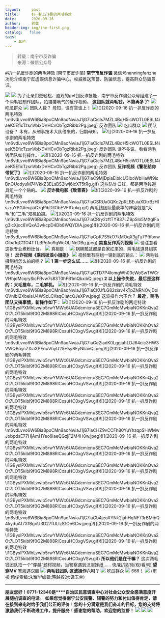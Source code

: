 ```yaml
---
layout:     post
title:      扒一扒反诈剧的两毛特效
date:       2020-09-16
author:     转载
header-img: img/the-first.png
catalog:   false
tags:
    - 其他
---
```


<blockquote><p>转载：南宁市反诈骗<br>
来源：微信公众号</p></blockquote>

#扒一扒反诈剧的两毛特效
[南宁市反诈骗]
**南宁市反诈骗**
微信号nanningfanzha
功能介绍南宁反虚假信息诈骗中心，权威推送预警、防骗信息，提高群众防骗意识。

![]({{site.baseurl}}/postimg/m6vdLvvo6W47AZOFrUD442DAXlvL0HY0j2y3OGXkCFJU8wJ9Hq7gZNDuR3VQFYlCHBq25aZZhWgh8Jy4R2wibIQ.gif)
![]({{site.baseurl}}/postimg/JWNkicfNibFPBxTyibG7ZrQ34VFKQworxQAkCt1yCNCn2qlHibCUzB0PiaJKYTj3YzD04GeGVzqy4GIibV1Bz9poEepQ.gif)
为了让亲们更轻松、直观的get到反诈技能，南宁市反诈骗公众号组建了一个两毛钱制作团队，拍摄接地气的反诈视频。
**这团队就两毛钱，不能再多了!**
![]({{site.baseurl}}/postimg/m6vdLvvo6W6Bia8poCMn9aoNwiaJ1jG7iaCmK6Ixlw5ia8Br5fWOIXibKUMrLfib0IG2IaiaA8CtZV6B9VPo82eia4BZ5Q.jpeg)
吃瓜群众
![]({{site.baseurl}}/postimg/ZmGTd2hibojvG1wtN8RUvlj14LTNdKibQj3h9cnUEL8rWY6xdK1nm1ibRYtIDYs2IC3gNdt1hwQ8DELo19Qd6BmOg.png)
团队人数？
母知，谁有空谁上！
![]({{site.baseurl}}/postimg/Wxp5K5GzQQvAaItKYjx5vj0j1eF65KtCgsKEb2FrMBE8JerB8e1l9dnhxSXkOAicsibDDd8xbh7mMj7AFRoJxuag.png)![](2020-09-16
扒一扒反诈剧的两毛特效\\m6vdLvvo6W6Bia8poCMn9aoNwiaJ1jG7iaCicls7MZL4BdH5icWOTL0ESLf4iaeK5EficTzsnVbIxDVHCvObTgzRibb2Pg.jpeg)
反诈团队
![]({{site.baseurl}}/postimg/m6vdLvvo6W6Bia8poCMn9aoNwiaJ1jG7iaCmK6Ixlw5ia8Br5fWOIXibKUMrLfib0IG2IaiaA8CtZV6B9VPo82eia4BZ5Q.jpeg)
吃瓜群众
![]({{site.baseurl}}/postimg/ZmGTd2hibojvG1wtN8RUvlj14LTNdKibQj3h9cnUEL8rWY6xdK1nm1ibRYtIDYs2IC3gNdt1hwQ8DELo19Qd6BmOg.png)
团队设备？
木有，从刑事技术大队借来的，归期母知。
![]({{site.baseurl}}/postimg/Wxp5K5GzQQvAaItKYjx5vj0j1eF65KtCgsKEb2FrMBE8JerB8e1l9dnhxSXkOAicsibDDd8xbh7mMj7AFRoJxuag.png)![](2020-09-16
扒一扒反诈剧的两毛特效\\m6vdLvvo6W6Bia8poCMn9aoNwiaJ1jG7iaCicls7MZL4BdH5icWOTL0ESLf4iaeK5EficTzsnVbIxDVHCvObTgzRibb2Pg.jpeg)
反诈团队
话不多说，看看两毛钱团队如何操作。
![]({{site.baseurl}}/postimg/Wxp5K5GzQQvAaItKYjx5vj0j1eF65KtCgsKEb2FrMBE8JerB8e1l9dnhxSXkOAicsibDDd8xbh7mMj7AFRoJxuag.png)![](2020-09-16
扒一扒反诈剧的两毛特效\\m6vdLvvo6W6Bia8poCMn9aoNwiaJ1jG7iaCicls7MZL4BdH5icWOTL0ESLf4iaeK5EficTzsnVbIxDVHCvObTgzRibb2Pg.jpeg)
反诈团队
**反诈视频《警花给你带货了》**
![]({{site.baseurl}}/postimg/JWNkicfNibFPBxTyibG7ZrQ34VFKQworxQAkCt1yCNCn2qlHibCUzB0PiaJKYTj3YzD04GeGVzqy4GIibV1Bz9poEepQ.gif)![](2020-09-16
扒一扒反诈剧的两毛特效\\m6vdLvvo6W6Bia8poCMn9aoNwiaJ1jG7iaC9MjDpiaEibicU3iboWbHaWI9icBnOUcdyuM74VkkZ3ELsBS2lwj6icXT5tRg.gif)
这些防诈口红，都是两毛钱道具组一个个贴的。
![]({{site.baseurl}}/postimg/m6vdLvvo6W6Bia8poCMn9aoNwiaJ1jG7iaC8sgicsp2q0JK3yicpe17hwYhsGGR37qAtU2ksgWo2YWag7cxibD4d7SOQ.jpeg)
**反诈微电影《致青春》**
![]({{site.baseurl}}/postimg/JWNkicfNibFPBxTyibG7ZrQ34VFKQworxQAkCt1yCNCn2qlHibCUzB0PiaJKYTj3YzD04GeGVzqy4GIibV1Bz9poEepQ.gif)![](2020-09-16
扒一扒反诈剧的两毛特效\\m6vdLvvo6W6Bia8poCMn9aoNwiaJ1jG7iaCSRUa0QKc2pRLBEuiaXDtrBzHlszruYPGAeujiaC7qPibDlIObEVFtUokg.gif)
两毛钱团队最豪华的阵容就是“大毛”和“二毛”双机拍摄。
![]({{site.baseurl}}/postimg/m6vdLvvo6W6Bia8poCMn9aoNwiaJ1jG7iaCsLNR4Ce1rRKH0jdkHg0jSP1mXmibNASrIYuIlj9eicvgdLQibWtTpYMNw.jpeg)![](2020-09-16
扒一扒反诈剧的两毛特效\\m6vdLvvo6W6Bia8poCMn9aoNwiaJ1jG7iaCRry2zftTYB37LZ9pSlo5MXglFag3icXjoc8VQxA3wkcpD4Db8WQYDlA.jpeg)![](2020-09-16
扒一扒反诈剧的两毛特效\\m6vdLvvo6W6Bia8poCMn9aoNwiaJ1jG7iaCpK7S5kO7kMOqX3aTu7PftibvwGiba1qC11O4TTLBPeAo9gWoOLINeDBg.jpeg)
**美食反诈系列视频**
![]({{site.baseurl}}/postimg/JWNkicfNibFPBxTyibG7ZrQ34VFKQworxQAkCt1yCNCn2qlHibCUzB0PiaJKYTj3YzD04GeGVzqy4GIibV1Bz9poEepQ.gif)
请注意看这张专业煮粉灶台。
![]({{site.baseurl}}/postimg/m6vdLvvo6W6Bia8poCMn9aoNwiaJ1jG7iaCvFGDAmC44OLXNuhricAVzZ35aicJRAIliaeoSvORCmFZ77Ke005WwuodQ.gif)
真相是：
![]({{site.baseurl}}/postimg/m6vdLvvo6W6Bia8poCMn9aoNwiaJ1jG7iaC1SV0JFxxMfY4Lp72tMu2uWibk8Ck5Woqgkl0bD3M92XDEhAy8NzG8Nw.jpeg)
锅碗瓢盆都是自家扛来的，两毛钱道具组实锤！
**反诈视频《乘风破浪小姐姐》**
![]({{site.baseurl}}/postimg/JWNkicfNibFPBxTyibG7ZrQ34VFKQworxQAkCt1yCNCn2qlHibCUzB0PiaJKYTj3YzD04GeGVzqy4GIibV1Bz9poEepQ.gif)
视频里有两组一镜到底的镜头：
![]({{site.baseurl}}/postimg/m6vdLvvo6W6Bia8poCMn9aoNwiaJ1jG7iaCbCYBJiaJgcLTYqCvSOVF2Gv1nw82bqFh8ZySibnSHEGW5ZIFN7ujSWVA.gif)
两毛钱摄制组怎么拍的呢？
![]({{site.baseurl}}/postimg/m6vdLvvo6W6Bia8poCMn9aoNwiaJ1jG7iaC8k8AicUesjI4VtibYpNA9MIu8PKEPwkNndnxNWd14OaKlWYkibWkP2FZQ.jpeg)
**1**
**第一步这么试……**
![]({{site.baseurl}}/postimg/JWNkicfNibFPBxTyibG7ZrQ34VFKQworxQAkCt1yCNCn2qlHibCUzB0PiaJKYTj3YzD04GeGVzqy4GIibV1Bz9poEepQ.gif)![](2020-09-16
扒一扒反诈剧的两毛特效\\m6vdLvvo6W6Bia8poCMn9aoNwiaJ1jG7iaCTD7P4lomgWh03cWoSwTWCrVHhjoMcqrySicFRvw7s83T0hFB1mQkxibQ.jpeg)
**2**
**以上操作失败，最后是这样的：大毛推车，二毛掌机。**
![]({{site.baseurl}}/postimg/JWNkicfNibFPBxTyibG7ZrQ34VFKQworxQAkCt1yCNCn2qlHibCUzB0PiaJKYTj3YzD04GeGVzqy4GIibV1Bz9poEepQ.gif)![](2020-09-16
扒一扒反诈剧的两毛特效\\m6vdLvvo6W6Bia8poCMn9aoNwiaJ1jG7iaCKUfLG82ziav4kTpZNRNOvjDoIQVnibI2XbeiaU4WScLCXaqOiatcQJeXPw.jpeg)
这波操作六不六？
**最近，两毛团队又搞事情，新操作如下：**
![]({{site.baseurl}}/postimg/JWNkicfNibFPBxTyibG7ZrQ34VFKQworxQAkCt1yCNCn2qlHibCUzB0PiaJKYTj3YzD04GeGVzqy4GIibV1Bz9poEepQ.gif)![](2020-09-16
扒一扒反诈剧的两毛特效\\l1GByslPXMhLvwib5rwYMWc6UAGdcmicnuSEC7GmMcMwbiaNOKKnQva2Ot7LOT5kibI9f0G2M898RlCxsuHC0xgVSw.gif)![](2020-09-16
扒一扒反诈剧的两毛特效\\l1GByslPXMhLvwib5rwYMWc6UAGdcmicnuSEC7GmMcMwbiaNOKKnQva2Ot7LOT5kibI9f0G2M898RlCxsuHC0xgVSw.gif)![](2020-09-16
扒一扒反诈剧的两毛特效\\m6vdLvvo6W6Bia8poCMn9aoNwiaJ1jG7iaCe2iadK0LggiahLDJ64cic3HW3VWQBoycZXiaXPEouVbyU25Hsy8EyNIiavQ.jpeg)![](2020-09-16
扒一扒反诈剧的两毛特效\\l1GByslPXMhLvwib5rwYMWc6UAGdcmicnuSEC7GmMcMwbiaNOKKnQva2Ot7LOT5kibI9f0G2M898RlCxsuHC0xgVSw.gif)![](2020-09-16
扒一扒反诈剧的两毛特效\\l1GByslPXMhLvwib5rwYMWc6UAGdcmicnuSEC7GmMcMwbiaNOKKnQva2Ot7LOT5kibI9f0G2M898RlCxsuHC0xgVSw.gif)![](2020-09-16
扒一扒反诈剧的两毛特效\\l1GByslPXMhLvwib5rwYMWc6UAGdcmicnuSEC7GmMcMwbiaNOKKnQva2Ot7LOT5kibI9f0G2M898RlCxsuHC0xgVSw.gif)![](2020-09-16
扒一扒反诈剧的两毛特效\\l1GByslPXMhLvwib5rwYMWc6UAGdcmicnuSEC7GmMcMwbiaNOKKnQva2Ot7LOT5kibI9f0G2M898RlCxsuHC0xgVSw.gif)![](2020-09-16
扒一扒反诈剧的两毛特效\\m6vdLvvo6W6Bia8poCMn9aoNwiaJ1jG7iaCHZ9vCCFh80YuYhzqpSHWMwJobpdsE77HjAmHYeo9laeQGzjF2M4H0w.jpeg)![](2020-09-16
扒一扒反诈剧的两毛特效\\l1GByslPXMhLvwib5rwYMWc6UAGdcmicnuSEC7GmMcMwbiaNOKKnQva2Ot7LOT5kibI9f0G2M898RlCxsuHC0xgVSw.gif)![](2020-09-16
扒一扒反诈剧的两毛特效\\l1GByslPXMhLvwib5rwYMWc6UAGdcmicnuSEC7GmMcMwbiaNOKKnQva2Ot7LOT5kibI9f0G2M898RlCxsuHC0xgVSw.gif)![](2020-09-16
扒一扒反诈剧的两毛特效\\l1GByslPXMhLvwib5rwYMWc6UAGdcmicnuSEC7GmMcMwbiaNOKKnQva2Ot7LOT5kibI9f0G2M898RlCxsuHC0xgVSw.gif)![](2020-09-16
扒一扒反诈剧的两毛特效\\l1GByslPXMhLvwib5rwYMWc6UAGdcmicnuSEC7GmMcMwbiaNOKKnQva2Ot7LOT5kibI9f0G2M898RlCxsuHC0xgVSw.gif)![](2020-09-16
扒一扒反诈剧的两毛特效\\m6vdLvvo6W6Bia8poCMn9aoNwiaJ1jG7iaCb4jeoXYNk2jahHqNF73rBMibQ4kyduAf7XfBgcU3D27fULlzS1On6Cw.jpeg)![](2020-09-16
扒一扒反诈剧的两毛特效\\l1GByslPXMhLvwib5rwYMWc6UAGdcmicnuSEC7GmMcMwbiaNOKKnQva2Ot7LOT5kibI9f0G2M898RlCxsuHC0xgVSw.gif)![](2020-09-16
扒一扒反诈剧的两毛特效\\l1GByslPXMhLvwib5rwYMWc6UAGdcmicnuSEC7GmMcMwbiaNOKKnQva2Ot7LOT5kibI9f0G2M898RlCxsuHC0xgVSw.gif)
**所以他们是在干嘛？**
这次两毛钱团队拍一个“穿越”题材视频，当警察遇到汉服妹纸……
快/戳/视/频/观/看/吧
**望穿MV**
警服遇汉服
![]({{site.baseurl}}/postimg/MVPvEL7Qg0HBqibUKOmQNQxhOueNJz6wz79CLDRYlx4bHxrGq893jYswsANuWY4qgxicicR6Ep7P3iacFUfGaYrrgA.gif)
**两毛钱团队**
**这波操作六吗？**
![]({{site.baseurl}}/postimg/m6vdLvvo6W6Bia8poCMn9aoNwiaJ1jG7iaCmK6Ixlw5ia8Br5fWOIXibKUMrLfib0IG2IaiaA8CtZV6B9VPo82eia4BZ5Q.jpeg)
吃瓜群众
![]({{site.baseurl}}/postimg/ZmGTd2hibojvG1wtN8RUvlj14LTNdKibQj3h9cnUEL8rWY6xdK1nm1ibRYtIDYs2IC3gNdt1hwQ8DELo19Qd6BmOg.png)
666！
![]({{site.baseurl}}/postimg/m6vdLvvo6W6aCCOVM3fc1JRVjG0nwA9leMqJRjJp77nDaFqjYo2GLq5iauUdrachH8zrlxkdKrrr5mhMTX7fXwQ.jpeg)
(审核:杨俊责编:朱耀华编辑:蒋越校对:谭玉兰)
***
**朋友您好！0771-12340是****自治区民意调查中心对社会公众安全感满意度开展随机调查的电话。**
**如果您觉得南宁公安民警、辅警的努力和付出值得肯定，请在接到来电时给予我们公正的评价！您的十分满意是我们奋斗的目标，您的支持将激励我们不断改进工作，提升服务！感谢您的帮助，欢迎您的监督！**
![]({{site.baseurl}}/postimg/m6vdLvvo6W4tBmkSw7BynPAZ4dpgGzH6gPSKpMSPibm3ZZdwYARicAqYI6iaLTicawgZUezTc6lgHXWGaSqHwiav3qA.jpeg)
![]({{site.baseurl}}/postimg/m6vdLvvo6W4tBmkSw7BynPAZ4dpgGzH6dmhqpDKgZf4VOiaaxr6LcaFfRCPDEHukjOhPlt2iaH3NnVwoVk1xjWLw.jpeg)
![]({{site.baseurl}}/postimg/m6vdLvvo6W4tBmkSw7BynPAZ4dpgGzH62EZZ3JuBHMHzWr2pWjUukPSqx9WsRt3S4RWQicPNzhvt1LNVX5mbTSw.jpeg)
